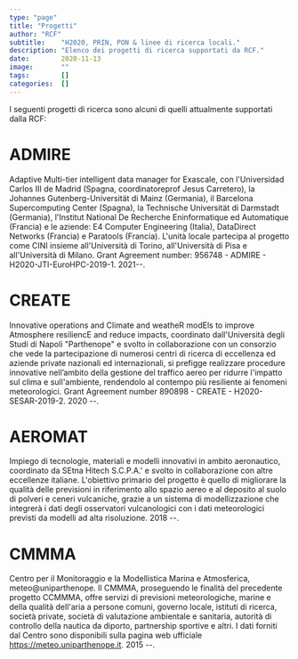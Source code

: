 ```yaml
---
type: "page"
title: "Progetti"
author: "RCF"
subtitle:    "H2020, PRIN, PON & linee di ricerca locali."
description: "Elenco dei progetti di ricerca supportati da RCF."
date:        2020-11-13
image:       ""
tags:        []
categories:  []
---
```


I seguenti progetti di ricerca sono alcuni di quelli attualmente supportati dalla RCF:

# ADMIRE
Adaptive Multi-tier intelligent data manager for Exascale, con l'Universidad Carlos III de Madrid (Spagna, coordinatoreprof Jesus Carretero), la Johannes Gutenberg-Universität di Mainz (Germania), il Barcelona Supercomputing Center (Spagna), la Technische Universität di Darmstadt (Germania), l'Institut National De Recherche Eninformatique ed Automatique (Francia) e le aziende: E4 Computer Engineering (Italia), DataDirect Networks (Francia) e Paratools (Francia).
L'unità locale partecipa al progetto come CINI insieme all'Università di Torino, all'Università di Pisa e all'Università di Milano.
Grant Agreement number: 956748 - ADMIRE - H2020-JTI-EuroHPC-2019-1.
2021--.

# CREATE
Innovative operations and Climate and weatheR modEls to improve Atmosphere resiliencE and reduce impacts, coordinato dall'Università degli Studi di Napoli "Parthenope" e svolto in collaborazione con un consorzio che vede la partecipazione di numerosi centri di ricerca di eccellenza ed aziende private  nazionali ed internazionali, si prefigge realizzare procedure innovative nell’ambito della gestione del traffico aereo per ridurre l'impatto sul clima e sull'ambiente, rendendolo al contempo più resiliente ai fenomeni meteorologici.
Grant Agreement number 890898 - CREATE - H2020-SESAR-2019-2.
2020 --.

# AEROMAT
Impiego di tecnologie, materiali e modelli innovativi in ambito aeronautico, coordinato da SEtna Hitech S.C.P.A.' e svolto in collaborazione con altre eccellenze italiane. L'obiettivo primario del progetto è quello di migliorare la qualità delle previsioni in riferimento allo spazio aereo e al deposito al suolo di polveri e ceneri vulcaniche, grazie a un sistema di modellizzazione che integrerà i dati degli osservatori vulcanologici con i dati meteorologici previsti da modelli ad alta risoluzione.
2018 --.

# CMMMA
Centro  per il Monitoraggio e la Modellistica Marina e Atmosferica, meteo@uniparthenope.
Il CMMMA, proseguendo le finalità del precedente progetto CCMMMA, offre servizi di previsioni meteorologiche, marine e della qualità dell'aria a persone comuni, governo locale, istituti di ricerca, società private, società di valutazione ambientale e sanitaria, autorità di controllo della nautica da diporto, partnership sportive e altri.
I dati forniti dal Centro sono disponibili sulla pagina web ufficiale https://meteo.uniparthenope.it.
2015 --.
